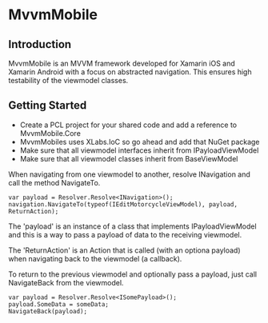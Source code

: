 # MvvmMobile #
## Introduction ##
MvvmMobile is an MVVM framework developed for Xamarin iOS and Xamarin Android with a focus on abstracted navigation. This ensures high testability of the viewmodel classes.

## Getting Started ##
- Create a PCL project for your shared code and add a reference to MvvmMobile.Core
- MvvmMobiles uses XLabs.IoC so go ahead and add that NuGet package
- Make sure that all viewmodel interfaces inherit from IPayloadViewModel
- Make sure that all viewmodel classes inherit from BaseViewModel

When navigating from one viewmodel to another, resolve INavigation and call the method NavigateTo.
```
var payload = Resolver.Resolve<INavigation>();
navigation.NavigateTo(typeof(IEditMotorcycleViewModel), payload, ReturnAction);
```
The 'payload' is an instance of a class that implements IPayloadViewModel and this is a way to pass a payload of data to the receiving viewmodel.

The 'ReturnAction' is an Action that is called (with an optiona payload) when navigating back to the viewmodel (a callback).

To return to the previous viewmodel and optionally pass a payload, just call NavigateBack from the viewmodel.
```
var payload = Resolver.Resolve<ISomePayload>();
payload.SomeData = someData;
NavigateBack(payload);
```
